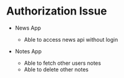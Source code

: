 # Authorization Issue

- News App

  - Able to access news api without login

- Notes App
  - Able to fetch other users notes
  - Able to delete other notes
